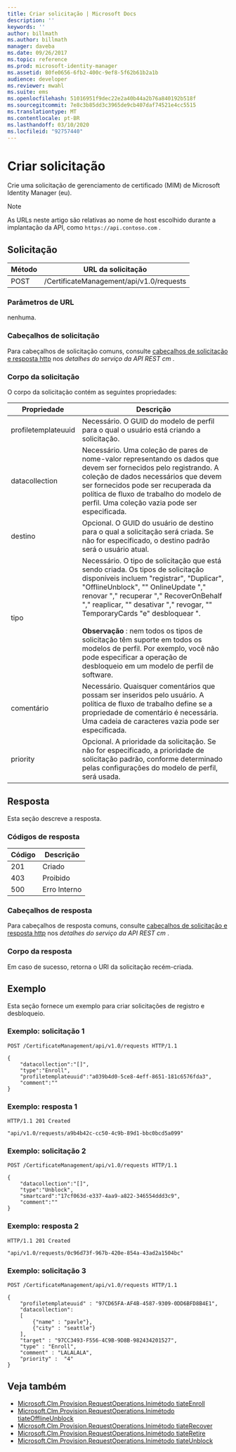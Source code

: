 ```yaml
---
title: Criar solicitação | Microsoft Docs
description: ''
keywords: ''
author: billmath
ms.author: billmath
manager: daveba
ms.date: 09/26/2017
ms.topic: reference
ms.prod: microsoft-identity-manager
ms.assetid: 80fe0656-6fb2-400c-9ef8-5f62b61b2a1b
audience: developer
ms.reviewer: mwahl
ms.suite: ems
ms.openlocfilehash: 51016951f9dec22e2a40b44a2b76a840192b518f
ms.sourcegitcommit: 7e8c3b85dd3c3965de9cb407daf74521e4cc5515
ms.translationtype: MT
ms.contentlocale: pt-BR
ms.lasthandoff: 03/10/2020
ms.locfileid: "92757440"
---
```

# <a name="create-request"></a>Criar solicitação
Crie uma solicitação de gerenciamento de certificado (MIM) de Microsoft Identity Manager (eu).

>[!NOTE]
>As URLs neste artigo são relativas ao nome de host escolhido durante a implantação da API, como `https://api.contoso.com` .

## <a name="request"></a>Solicitação

Método  |URL da solicitação  
---------|---------
POST     |/CertificateManagement/api/v1.0/requests

### <a name="url-parameters"></a>Parâmetros de URL
nenhuma.

### <a name="request-headers"></a>Cabeçalhos de solicitação
Para cabeçalhos de solicitação comuns, consulte [cabeçalhos de solicitação e resposta http](certificate-management-rest-api-service-details.md#http-request-and-response-headers) nos *detalhes do serviço da API REST cm* .

### <a name="request-body"></a>Corpo da solicitação
O corpo da solicitação contém as seguintes propriedades:

Propriedade | Descrição
---------|-----------
profiletemplateuuid | Necessário. O GUID do modelo de perfil para o qual o usuário está criando a solicitação.
datacollection | Necessário. Uma coleção de pares de nome-valor representando os dados que devem ser fornecidos pelo registrando. A coleção de dados necessários que devem ser fornecidos pode ser recuperada da política de fluxo de trabalho do modelo de perfil. Uma coleção vazia pode ser especificada.
destino | Opcional. O GUID do usuário de destino para o qual a solicitação será criada. Se não for especificado, o destino padrão será o usuário atual.
tipo | Necessário. O tipo de solicitação que está sendo criada. Os tipos de solicitação disponíveis incluem "registrar", "Duplicar", "OfflineUnblock", "" OnlineUpdate "," renovar "," recuperar "," RecoverOnBehalf "," reaplicar, "" desativar "," revogar, "" TemporaryCards "e" desbloquear ".<br/><br/>**Observação** : nem todos os tipos de solicitação têm suporte em todos os modelos de perfil. Por exemplo, você não pode especificar a operação de desbloqueio em um modelo de perfil de software.
comentário | Necessário. Quaisquer comentários que possam ser inseridos pelo usuário. A política de fluxo de trabalho define se a propriedade de comentário é necessária. Uma cadeia de caracteres vazia pode ser especificada.
priority | Opcional. A prioridade da solicitação. Se não for especificado, a prioridade de solicitação padrão, conforme determinado pelas configurações do modelo de perfil, será usada.


## <a name="response"></a>Resposta
Esta seção descreve a resposta.

### <a name="response-codes"></a>Códigos de resposta

Código  |Descrição  
---------|---------
201 | Criado
403 | Proibido
500 | Erro Interno

### <a name="response-headers"></a>Cabeçalhos de resposta
Para cabeçalhos de resposta comuns, consulte [cabeçalhos de solicitação e resposta http](certificate-management-rest-api-service-details.md#http-request-and-response-headers) nos *detalhes do serviço da API REST cm* .

### <a name="response-body"></a>Corpo da resposta
Em caso de sucesso, retorna o URI da solicitação recém-criada.

## <a name="example"></a>Exemplo
Esta seção fornece um exemplo para criar solicitações de registro e desbloqueio.

### <a name="example-request-1"></a>Exemplo: solicitação 1

```
POST /CertificateManagement/api/v1.0/requests HTTP/1.1

{
    "datacollection":"[]",
    "type":"Enroll",
    "profiletemplateuuid":"a039b4d0-5ce8-4eff-8651-181c6576fda3",
    "comment":""
}
```

### <a name="example-response-1"></a>Exemplo: resposta 1

```
HTTP/1.1 201 Created

"api/v1.0/requests/a9b4b42c-cc50-4c9b-89d1-bbc0bcd5a099"
```

### <a name="example-request-2"></a>Exemplo: solicitação 2

```
POST /CertificateManagement/api/v1.0/requests HTTP/1.1

{  
    "datacollection":"[]",
    "type":"Unblock",
    "smartcard":"17cf063d-e337-4aa9-a822-346554ddd3c9",
    "comment":""
}
```

### <a name="example-response-2"></a>Exemplo: resposta 2

```
HTTP/1.1 201 Created

"api/v1.0/requests/0c96d73f-967b-420e-854a-43ad2a1504bc"
```       

### <a name="example-request-3"></a>Exemplo: solicitação 3

```
POST /CertificateManagement/api/v1.0/requests HTTP/1.1

{
    "profiletemplateuuid" : "97CD65FA-AF4B-4587-9309-0DD6BFD8B4E1",
    "datacollection":
    [
        {"name" : "pavle"},
        {"city" : "seattle"}
    ],
    "target" : "97CC3493-F556-4C9B-9D8B-982434201527",
    "type" : "Enroll",
    "comment" : "LALALALA",
    "priority" :  "4"
}
```

## <a name="see-also"></a>Veja também

- [Microsoft.Clm.Provision.RequestOperations.Inimétodo tiateEnroll](https://msdn.microsoft.com/library/windows/desktop/microsoft.clm.provision.requestoperations.initiateenroll.aspx)
- [Microsoft.Clm.Provision.RequestOperations.Inimétodo tiateOfflineUnblock](https://msdn.microsoft.com/library/windows/desktop/microsoft.clm.provision.requestoperations.initiateofflineunblock.aspx)
- [Microsoft.Clm.Provision.RequestOperations.Inimétodo tiateRecover](https://msdn.microsoft.com/library/windows/desktop/microsoft.clm.provision.requestoperations.initiaterecover.aspx)
- [Microsoft.Clm.Provision.RequestOperations.Inimétodo tiateRetire](https://msdn.microsoft.com/library/windows/desktop/microsoft.clm.provision.requestoperations.initiateretire.aspx)
- [Microsoft.Clm.Provision.RequestOperations.Inimétodo tiateUnblock](https://msdn.microsoft.com/library/windows/desktop/microsoft.clm.provision.requestoperations.initiateunblock.aspx)
